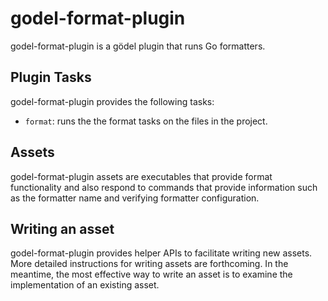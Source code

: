 godel-format-plugin
===================
godel-format-plugin is a gödel plugin that runs Go formatters.

Plugin Tasks
------------
godel-format-plugin provides the following tasks:

* `format`: runs the the format tasks on the files in the project.

Assets
------
godel-format-plugin assets are executables that provide format functionality and also respond to commands that provide
information such as the formatter name and verifying formatter configuration.

Writing an asset
----------------
godel-format-plugin provides helper APIs to facilitate writing new assets. More detailed instructions for writing assets
are forthcoming. In the meantime, the most effective way to write an asset is to examine the implementation of an
existing asset.

